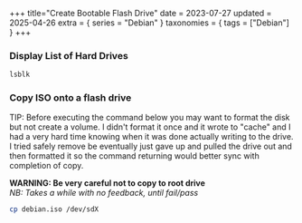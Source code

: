+++
title="Create Bootable Flash Drive"
date = 2023-07-27
updated = 2025-04-26
extra = { series = "Debian" }
taxonomies = { tags = ["Debian"] }
+++

### Display List of Hard Drives

```sh
lsblk
```

### Copy ISO onto a flash drive

TIP: Before executing the command below you may want to format the disk but not create a volume.
I didn't format it once and it wrote to "cache" and I had a very hard time knowing when it was done actually writing to the drive.
I tried safely remove be eventually just gave up and pulled the drive out and then formatted it so the command returning would better sync with completion of copy.

**WARNING: Be very careful not to copy to root drive**\
_NB: Takes a while with no feedback, until fail/pass_

```sh
cp debian.iso /dev/sdX
```
